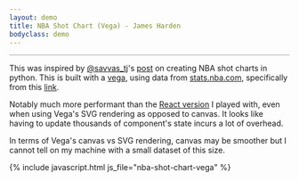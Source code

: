```yaml
---
layout: demo
title: NBA Shot Chart (Vega) - James Harden
bodyclass: demo
---
```


<div id="shot-chart" style="border: 1px solid #ccc;"></div>
<p></p>

This was inspired by [@savvas_tj](https://twitter.com/savvas_tj)'s
[post](http://savvastjortjoglou.com/nba-shot-sharts.html#Plotting-the-Shot-Chart-Data)
on creating NBA shot charts in python.  This is built with a
[vega](http://vega.github.io/vega/), using data from
[stats.nba.com](http://stats.nba.com), specifically from this [link](http://stats.nba.com/stats/shotchartdetail?CFID=33&CFPARAMS=2014-15&ContextFilter=&ContextMeasure=FGA&DateFrom=&DateTo=&GameID=&GameSegment=&LastNGames=0&LeagueID=00&Location=&MeasureType=Base&Month=0&OpponentTeamID=0&Outcome=&PaceAdjust=N&PerMode=PerGame&Period=0&PlayerID=201935&PlusMinus=N&Position=&Rank=N&RookieYear=&Season=2014-15&SeasonSegment=&SeasonType=Regular+Season&TeamID=0&VsConference=&VsDivision=&mode=Advanced&showDetails=0&showShots=1&showZones=0).

Notably much more performant than the
[React version](/demos/nba-shot-chart) I played with, even when using
Vega's SVG rendering as opposed to canvas. It looks like having to
update thousands of component's state incurs a lot of overhead.

In terms of Vega's canvas vs SVG rendering, canvas may be smoother but
I cannot tell on my machine with a small dataset of this size.

{% include javascript.html js_file="nba-shot-chart-vega" %}
